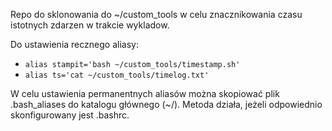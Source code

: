 Repo do sklonowania do ~/custom_tools w celu znacznikowania czasu istotnych zdarzen w trakcie wykladow.

Do ustawienia recznego aliasy:
* `alias stampit='bash ~/custom_tools/timestamp.sh'`
* `alias ts='cat ~/custom_tools/timelog.txt'`

W celu ustawienia permanentnych aliasów można skopiować plik .bash_aliases do katalogu głównego (~/). Metoda działa, jeżeli odpowiednio skonfigurowany jest .bashrc.
